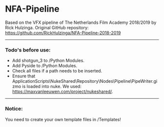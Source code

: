 # NFA-Pipeline
Based on the VFX pipeline of The Netherlands Film Academy 2018/2019 by Rick Hulzinga.
Original GitHub repository: https://github.com/RickHulzinga/NFA-Pipeline-2018-2019

---

### Todo's before use:
* Add shotgun_3 to /Python Modules.
* Add Pyside to /Python Modules.
* Check all files if a path needs to be inserted.
* Ensure that ApplicationScripts\NukeShared\Repository\Nodes\Pipeline\PipeWriter.gizmo is loaded into nuke. We used:    			
  https://maxvanleeuwen.com/project/nukeshared/.

---

### Notice:
You need to create your own template files in /Templates!
